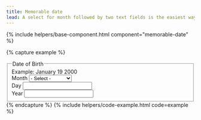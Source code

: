 ```yaml
---
title: Memorable date
lead: A select for month followed by two text fields is the easiest way for users to enter most dates.
---
```


{% include helpers/base-component.html component="memorable-date" %}

{% capture example %}
<fieldset class="usa-fieldset">
  <legend class="usa-label">Date of Birth</legend>
  <span class="usa-hint" id="d7d4">Example: January 19 2000</span>
  <div class="usa-memorable-date">
    <div class="usa-form-group usa-form-group--month usa-form-group--select">
      <label class="usa-label" for="f5bf">Month</label>
      <select
        class="usa-select"
        id="f5bf"
        aria-describedby="d7d4"
      >
        <option value>- Select -</option>
        <option value="1">01 - January</option>
        <option value="2">02 - February</option>
        <option value="3">03 - March</option>
        <option value="4">04 - April</option>
        <option value="5">05 - May</option>
        <option value="6">06 - June</option>
        <option value="7">07 - July</option>
        <option value="8">08 - August</option>
        <option value="9">09 - September</option>
        <option value="10">10 - October</option>
        <option value="11">11 - November</option>
        <option value="12">12 - December</option>
      </select>
    </div>
    <div class="usa-form-group usa-form-group--day">
      <label class="usa-label" for="b0fe">Day</label>
      <input
        class="usa-input"
        aria-describedby="d7d4"
        id="b0fe"
        maxlength="2"
        pattern="[0-9]*"
        inputmode="numeric"
        value=""
      />
    </div>
    <div class="usa-form-group usa-form-group--year">
      <label class="usa-label" for="dc41">Year</label>
      <input
        class="usa-input"
        aria-describedby="d7d4"
        id="dc41"
        minlength="4"
        maxlength="4"
        pattern="[0-9]*"
        inputmode="numeric"
        value=""
      />
    </div>
  </div>
</fieldset>
{% endcapture %}
{% include helpers/code-example.html code=example %}
